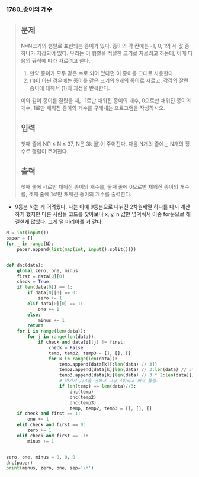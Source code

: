 ### 1780_종이의 개수

> ## 문제
>
> N×N크기의 행렬로 표현되는 종이가 있다. 종이의 각 칸에는 -1, 0, 1의 세 값 중 하나가 저장되어 있다. 우리는 이 행렬을 적절한 크기로 자르려고 하는데, 이때 다음의 규칙에 따라 자르려고 한다.
>
> 1. 만약 종이가 모두 같은 수로 되어 있다면 이 종이를 그대로 사용한다.
> 2. (1)이 아닌 경우에는 종이를 같은 크기의 9개의 종이로 자르고, 각각의 잘린 종이에 대해서 (1)의 과정을 반복한다.
>
> 이와 같이 종이를 잘랐을 때, -1로만 채워진 종이의 개수, 0으로만 채워진 종이의 개수, 1로만 채워진 종이의 개수를 구해내는 프로그램을 작성하시오.
>
> ## 입력
>
> 첫째 줄에 N(1 ≤ N ≤ 37, N은 3k 꼴)이 주어진다. 다음 N개의 줄에는 N개의 정수로 행렬이 주어진다.
>
> ## 출력
>
> 첫째 줄에 -1로만 채워진 종이의 개수를, 둘째 줄에 0으로만 채워진 종이의 개수를, 셋째 줄에 1로만 채워진 종이의 개수를 출력한다.



- 9등분 하는 게 어려웠다. 나는 아예 9등분으로 나눠진 2차원배열 하나를 다시 계산하게 했지만 다른 사람들 코드를 찾아보니 x, y, n 값만 넘겨줘서 이중 for문으로 해결한게 많았다. 그게 덜 머리아플 거 같다.

```python
N = int(input())
paper = []
for _ in range(N):
    paper.append(list(map(int, input().split())))


def dnc(data):
    global zero, one, minus
    first = data[0][0]
    check = True
    if len(data[0]) == 1:
        if data[0][0] == 0:
            zero += 1
        elif data[0][0] == 1:
            one += 1
        else:
            minus += 1
        return
    for i in range(len(data)):
        for j in range(len(data)):
            if check and data[i][j] != first:
                check = False
                temp, temp2, temp3 = [], [], []
                for k in range(len(data)):
                    temp.append(data[k][:len(data) // 3])
                    temp2.append(data[k][len(data) // 3:len(data) // 3*2])
                    temp3.append(data[k][len(data) // 3 * 2:len(data)])
                    # 여기서 //3을 안하고 그냥 3이라고 써서 틀림.
                	if len(temp) == len(data)//3:
                        dnc(temp)
                        dnc(temp2)
                        dnc(temp3)
                        temp, temp2, temp3 = [], [], []
    if check and first == 1:
        one += 1
    elif check and first == 0:
        zero += 1
    elif check and first == -1:
        minus += 1


zero, one, minus = 0, 0, 0
dnc(paper)
print(minus, zero, one, sep='\n')
```

